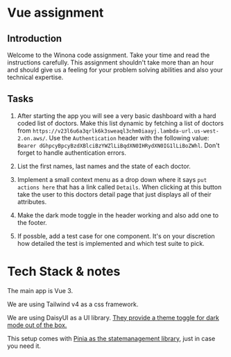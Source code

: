 # Vue assignment

## Introduction

Welcome to the Winona code assignment. Take your time and read the instructions carefully.
This assignment shouldn't take more than an hour and should give us a feeling for your problem solving abilities and also your technical expertise.

## Tasks

1. After starting the app you will see a very basic dashboard with a hard coded list of doctors. Make this list dynamic by fetching a list of doctors from `https://v23l6u6a3qrlk6k3sweaql3chm0iaayj.lambda-url.us-west-2.on.aws/`. Use the `Authentication` header with the following value: `Bearer dGhpcyBpcyBzdXBlciBzYWZlLiBqdXN0IHRydXN0IG1lLiBoZWhl`. Don't forget to handle authentication errors.

2. List the first names, last names and the state of each doctor.

3. Implement a small context menu as a drop down where it says `put actions here` that has a link called `Details`. When clicking at this button take the user to this doctors detail page that just displays all of their attributes.

4. Make the dark mode toggle in the header working and also add one to the footer.

5. If possble, add a test case for one component. It's on your discretion how detailed the test is implemented and which test suite to pick.

# Tech Stack & notes

The main app is Vue 3.

We are using Tailwind v4 as a css framework.

We are using DaisyUI as a UI library. [They provide a theme toggle for dark mode out of the box.](https://daisyui.com/components/theme-controller/)

This setup comes with [Pinia as the statemanagement library](https://pinia.vuejs.org/), just in case you need it.
